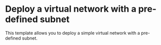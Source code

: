 # Deploy a virtual network with a pre-defined subnet

This template allows you to deploy a simple virtual network with a pre-defined subnet.
